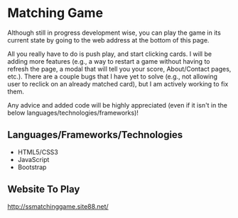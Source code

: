 # Matching Game
Although still in progress development wise, you can play the game in its current state by going to the web address at the bottom of this page.

All you really have to do is push play, and start clicking cards. I will be adding more features (e.g., a way to restart a game without
having to refresh the page, a modal that will tell you your score, About/Contact pages, etc.).
There are a couple bugs that I have yet to solve (e.g., not allowing user to reclick on an already matched card), but I am actively working to fix them.

Any advice and added code will be highly appreciated (even if it isn't in the below languages/technologies/frameworks)!

## Languages/Frameworks/Technologies
* HTML5/CSS3
* JavaScript
* Bootstrap

## Website To Play
http://ssmatchinggame.site88.net/
